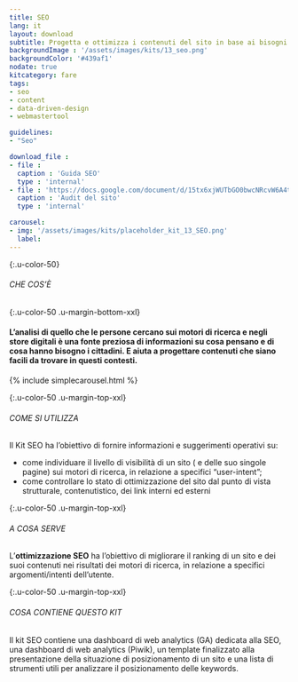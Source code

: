```yaml
---
title: SEO
lang: it
layout: download
subtitle: Progetta e ottimizza i contenuti del sito in base ai bisogni e le priorità che gli utenti esprimono durante le ricerche web 
backgroundImage : '/assets/images/kits/13_seo.png'
backgroundColor: '#439af1'
nodate: true
kitcategory: fare
tags: 
- seo
- content
- data-driven-design
- webmastertool

guidelines:
- "Seo"

download_file :
- file : 
  caption : 'Guida SEO'
  type : 'internal'
- file : 'https://docs.google.com/document/d/15tx6xjWUTbGO0bwcNRcvW6A4tx9E2jI-1a3cgT3Uxwc/edit?usp=sharing'
  caption : 'Audit del sito'
  type : 'internal'

carousel:
- img: '/assets/images/kits/placeholder_kit_13_SEO.png'
  label:
---
```


{:.u-color-50}
###### CHE COS’È

{:.u-color-50 .u-margin-bottom-xxl}
#### L’analisi di quello che le persone cercano sui motori di ricerca e negli store digitali è una fonte preziosa di **informazioni su cosa pensano** e di cosa hanno bisogno i cittadini. E aiuta a progettare contenuti che siano facili da trovare in questi contesti.
{% include simplecarousel.html  %} 

{:.u-color-50 .u-margin-top-xxl}
###### COME SI UTILIZZA
Il Kit SEO ha l’obiettivo di fornire informazioni e suggerimenti operativi su:
- come individuare il livello di visibilità di un sito ( e delle suo singole pagine) sui motori di ricerca, in relazione a specifici “user-intent”; 
- come controllare lo stato di ottimizzazione del sito dal punto di vista strutturale, contenutistico, dei link interni ed esterni


{:.u-color-50 .u-margin-top-xxl}
###### A COSA SERVE
L’**ottimizzazione SEO** ha l’obiettivo di migliorare il ranking di un sito e dei suoi contenuti nei risultati dei motori di ricerca, in relazione a specifici argomenti/intenti dell’utente.

{:.u-color-50 .u-margin-top-xxl}
###### COSA CONTIENE QUESTO KIT
Il kit SEO contiene una dashboard di web analytics (GA) dedicata alla SEO, una dashboard di web analytics (Piwik), un template finalizzato alla presentazione della situazione di  posizionamento di un sito e una lista di strumenti utili per analizzare il posizionamento delle keywords.
